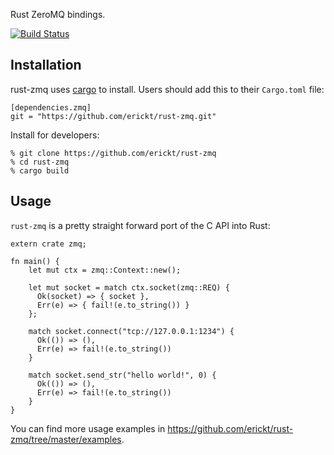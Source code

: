 Rust ZeroMQ bindings.

[![Build Status](https://travis-ci.org/erickt/rust-zmq.png?branch=master)](https://travis-ci.org/erickt/rust-zmq)

Installation
------------

rust-zmq uses [cargo](https://crates.io) to install. Users should add this to
their `Cargo.toml` file:

    [dependencies.zmq]
    git = "https://github.com/erickt/rust-zmq.git"

Install for developers:

    % git clone https://github.com/erickt/rust-zmq
    % cd rust-zmq
    % cargo build

Usage
-----

`rust-zmq` is a pretty straight forward port of the C API into Rust:

	extern crate zmq;
	
	fn main() {
		let mut ctx = zmq::Context::new();
	
		let mut socket = match ctx.socket(zmq::REQ) {
		  Ok(socket) => { socket },
		  Err(e) => { fail!(e.to_string()) }
		};
	
		match socket.connect("tcp://127.0.0.1:1234") {
		  Ok(()) => (),
		  Err(e) => fail!(e.to_string())
		}
	
		match socket.send_str("hello world!", 0) {
		  Ok(()) => (),
		  Err(e) => fail!(e.to_string())
		}
	}

You can find more usage examples in
https://github.com/erickt/rust-zmq/tree/master/examples.
